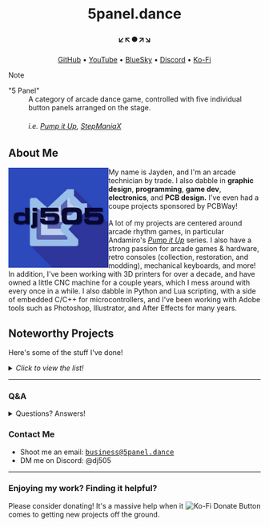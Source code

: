<h1 align="center">5panel.dance</h1>
<h3 align="center">↙️↖️⏺️↗️↘️</h3>
<p align="center"><a href="https://github.com/dj505">GitHub</a> • <a href="https://youtube.com/dj505itg">YouTube</a> • <a href="https://bsky.app/profile/5panel.dance">BlueSky</a> • <a href="https://discord.com/invite/ctMByBy">Discord</a> • <a href="https://ko-fi.com/dj505piu">Ko-Fi</a></p>

> [!NOTE]
> <dl><dt>"5 Panel"</dt><dd>A category of arcade dance game, controlled with five individual button panels arranged on the stage.<h6><em>i.e. <a href="https://en.wikipedia.org/wiki/Pump_It_Up_(video_game_series)">Pump it Up</a>, <a href="https://en.wikipedia.org/wiki/StepManiaX">StepManiaX</a></em></h6></dd></dl>

## About Me
<img src="/assets/logo.jpg" align="left" width="200px"/>
My name is Jayden, and I'm an arcade technician by trade. I also dabble in <strong>graphic design</strong>, <strong>programming</strong>, <strong>game dev</strong>, <strong>electronics</strong>, and <strong>PCB design.</strong> I've even had a coupe projects sponsored by PCBWay!
<br><br>
A lot of my projects are centered around arcade rhythm games, in particular Andamiro's <em><a href="https://en.wikipedia.org/wiki/Pump_It_Up_(video_game_series)">Pump it Up</a></em> series. I also have a strong passion for arcade games & hardware, retro consoles (collection, restoration, and modding), mechanical keyboards, and more! In addition, I've been working with 3D printers for over a decade, and have owned a little CNC machine for a couple years, which I mess around with every once in a while. I also dabble in Python and Lua scripting, with a side of embedded C/C++ for microcontrollers, and I've been working with Adobe tools such as Photoshop, Illustrator, and After Effects for many years.  
<br clear="left"/>

## Noteworthy Projects
Here's some of the stuff I've done!
<details>
  <summary><em>Click to view the list!</em></summary>

- <a href="https://github.com/dj505/Infinitesimal">Infinitesimal</a>: a theme for the Project OutFox rhythm game engine, written in Lua, to closely simulate <em>Pump it Up</em> gameplay. 4+ years in the making. Graphics & overall design by yours truly!
- <a href="https://github.com/dj505/PicoLX">PicoLX</a>: an RP2040-based keyboard-style custom controller for <em>Pump it Up</em>-style rhythm games!
- <a href="https://github.com/dj505/TechnoPico">TechnoPico</a>: an even more advanced 18-button keyboard-style controller for any arcade-style dance game, based on the RP2354!
- <a href="https://github.com/dj505/BusinessCard">Business Card</a>: a functional PCB business card, containing a 4x4 key matrix, compatible with QMK. This might even be what brought you here! :eyes:
- <a href="https://github.com/dj505/Pad-Light-Kit">Overkill Pad Light Kit</a>: a custom, animated lighting board for almost any arcade dance pad, powered by the RP2040, with a 5x5 matrix of WS2812B LEDs. Can communicate with other panels over RS485!
- <a href="https://github.com/dj505/low-key-amuse">Low-Key-Amuse</a>: a custom capacitive touch e-amusement keypad based on the MPR121, built for <em>Dance Dance Revolution</em> machines but compatible with most Bemani machines! Made in collaboration with <a href="https://planetclue.com">planet clue</a>!
- <a href="https://github.com/dj505/Clipboard">Clipboard</a>: a tiny macropad with a built-in OLED screen based on the Pimoroni Tiny2040, made to make copy/pasting faster and easier!
- <a href="https://github.com/dj505/ArrowTracker">ArrowTracker</a>: a website built on Python/Flask, built to learn a bit of webe development. Made to track <em>Pump it Up</em> scores and progression!

</details>

---

### Q&A
<details>
  <summary>Questions? Answers!</summary>

- <strong>Q:</strong> Where are you from?
  - <strong>A:</strong> Canada!
- <strong>Q:</strong> Is it really that cold there?
  - <strong>A:</strong> Sometimes! Winters can be nasty. Summers are warmer than most people think.
- <strong>Q:</strong> How long have you been playing dance games?
  - <strong>A:</strong> Since at least 2016! It might be even earlier, but it's hard to say.
- <strong>Q:</strong> What do you use to design your PCBs?
  - <strong>A:</strong> <a href="https://www.kicad.org/">KiCAD!</a> It's free and open source, and as intimidating as it looks, it's very easy to learn.
- <strong>Q:</strong> What resources do you recommend for learning?
  - <strong>A:</strong> I started with <a href="https://wiki.ai03.com/books/pcb-design">ai03's design guide</a>! It's made with mechanical keyboard in mind, but it takes you through all the fundamentals for just about any project.
- <strong>Q:</strong> Do you sell your projects?
  - <strong>A:</strong> Generally yes, but in small quantities! I only really do small batches since it's all I can afford. Please feel free to reach out if you're interested!
  
</details>

### Contact Me
- Shoot me an email: <kbd><a href="mailto:business@5panel.dance">business@5panel.dance</a></kbd>
- DM me on Discord: @dj505

---

### Enjoying my work? Finding it helpful?
<a href="https://ko-fi.com/Y8Y8106HR"><img alt="Ko-Fi Donate Button" src="https://ko-fi.com/img/githubbutton_sm.svg" align="right"></a>
Please consider donating! It's a massive help when it comes to getting new projects off the ground.

